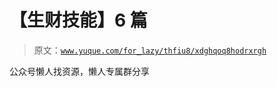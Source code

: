 # 【生财技能】6 篇

> 原文：[`www.yuque.com/for_lazy/thfiu8/xdghqoq8hodrxrgh`](https://www.yuque.com/for_lazy/thfiu8/xdghqoq8hodrxrgh)

<ne-p id="u4eb1f755" data-lake-id="u4eb1f755"><ne-text id="u7ebe9440">公众号懒人找资源，懒人专属群分享</ne-text></ne-p>